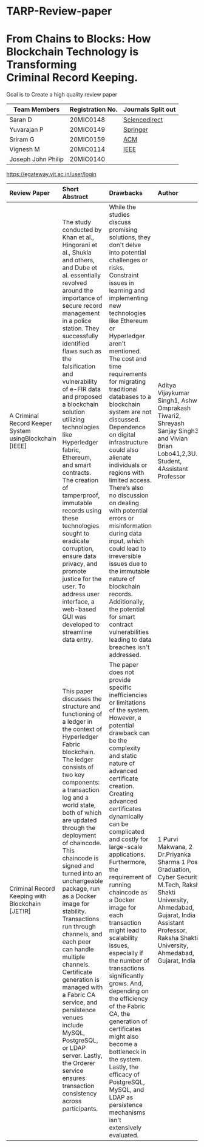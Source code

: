 # TARP-Review-paper

# From Chains to Blocks: How Blockchain Technology is Transforming Criminal Record Keeping.

Goal is to Create a high quality review paper 

|Team Members | Registration No.| Journals Split out |
|-----------| -------------| --------- |
| Saran D | 20MIC0148 | [Sciencedirect](https://www.sciencedirect.com/)
| Yuvarajan P | 20MIC0149| [Springer](https://www.springer.com/in) |
| Sriram G | 20MIC0159 | [ACM](https://dl.acm.org/) |
| Vignesh M | 20MIC0114 | [IEEE](https://ieeexplore.ieee.org/Xplore/home.jsp) |
| Joseph John Philip | 20MIC0140 | []() |


https://egateway.vit.ac.in/user/login


|Review Paper |Short Abstract |Drawbacks|Author |Year|
|:----|:----|:----|:----|:----|
|A Criminal Record Keeper System usingBlockchain [IEEE]|The study conducted by Khan et al., Hingorani et al., Shukla and others, and Dube et al. essentially revolved around the importance of secure record management in a police station. They successfully identified flaws such as the falsification and vulnerability of e-FIR data and proposed a blockchain solution utilizing technologies like Hyperledger fabric, Ethereum, and smart contracts. The creation of tamperproof, immutable records using these technologies sought to eradicate corruption, ensure data privacy, and promote justice for the user. To address user interface, a web-based GUI was developed to streamline data entry.|While the studies discuss promising solutions, they don't delve into potential challenges or risks. Constraint issues in learning and implementing new technologies like Ethereum or Hyperledger aren't mentioned. The cost and time requirements for migrating traditional databases to a blockchain system are not discussed. Dependence on digital infrastructure could also alienate individuals or regions with limited access. There’s also no discussion on dealing with potential errors or misinformation during data input, which could lead to irreversible issues due to the immutable nature of blockchain records. Additionally, the potential for smart contract vulnerabilities leading to data breaches isn't addressed.|Aditya Vijaykumar Singh1, Ashwin Omprakash Tiwari2, Shreyash Sanjay Singh3, and Vivian Brian Lobo41,2,3U.G. Student, 4Assistant Professor|2022|
|Criminal Record Keeping with Blockchain [JETIR]|This paper discusses the structure and functioning of a ledger in the context of Hyperledger Fabric blockchain. The ledger consists of two key components: a transaction log and a world state, both of which are updated through the deployment of chaincode. This chaincode is signed and turned into an unchangeable package, run as a Docker image for stability. Transactions run through channels, and each peer can handle multiple channels. Certificate generation is managed with a Fabric CA service, and persistence venues include MySQL, PostgreSQL, or LDAP server. Lastly, the Orderer service ensures transaction consistency across participants.|The paper does not provide specific inefficiencies or limitations of the system. However, a potential drawback can be the complexity and static nature of advanced certificate creation. Creating advanced certificates dynamically can be complicated and costly for large-scale applications. Furthermore, the requirement of running chaincode as a Docker image for each transaction might lead to scalability issues, especially if the number of transactions significantly grows. And, depending on the efficiency of the Fabric CA, the generation of certificates might also become a bottleneck in the system. Lastly, the efficacy of PostgreSQL, MySQL, and LDAP as persistence mechanisms isn't extensively evaluated.|1 Purvi Makwana,  2 Dr.Priyanka Sharma 1 Post Graduation, Cyber Security, M.Tech, Raksha Shakti University, Ahmedabad, Gujarat, India 2 Assistant Professor, Raksha Shakti University, Ahmedabad, Gujarat, India|2019|


